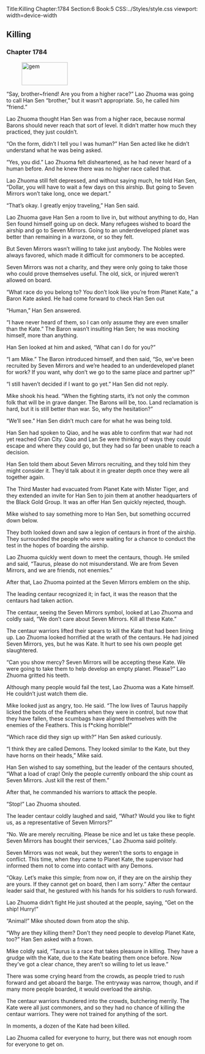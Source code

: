 Title:Killing 
Chapter:1784 
Section:6 
Book:5 
CSS:../Styles/style.css 
viewport: width=device-width
  
## Killing
### Chapter 1784 
<figure>
	<img src="../Images/gem.gif" alt="gem" id="gem" width="120" height="60" />
</figure>
  

  
  “Say, brother~friend! Are you from a higher race?” Lao Zhuoma was going to call Han Sen “brother,” but it wasn’t appropriate. So, he called him “friend.”

Lao Zhuoma thought Han Sen was from a higher race, because normal Barons should never reach that sort of level. It didn’t matter how much they practiced, they just couldn’t.

“On the form, didn’t I tell you I was human?” Han Sen acted like he didn’t understand what he was being asked.

“Yes, you did.” Lao Zhuoma felt disheartened, as he had never heard of a human before. And he knew there was no higher race called that.

Lao Zhuoma still felt depressed, and without saying much, he told Han Sen, “Dollar, you will have to wait a few days on this airship. But going to Seven Mirrors won’t take long, once we depart.”

“That’s okay. I greatly enjoy traveling,” Han Sen said.

Lao Zhuoma gave Han Sen a room to live in, but without anything to do, Han Sen found himself going up on deck. Many refugees wished to board the airship and go to Seven Mirrors. Going to an underdeveloped planet was better than remaining in a warzone, or so they felt.

But Seven Mirrors wasn’t willing to take just anybody. The Nobles were always favored, which made it difficult for commoners to be accepted.

Seven Mirrors was not a charity, and they were only going to take those who could prove themselves useful. The old, sick, or injured weren’t allowed on board.

“What race do you belong to? You don’t look like you’re from Planet Kate,” a Baron Kate asked. He had come forward to check Han Sen out

“Human,” Han Sen answered.

“I have never heard of them, so I can only assume they are even smaller than the Kate.” The Baron wasn’t insulting Han Sen; he was mocking himself, more than anything.

Han Sen looked at him and asked, “What can I do for you?”

“I am Mike.” The Baron introduced himself, and then said, “So, we’ve been recruited by Seven Mirrors and we’re headed to an underdeveloped planet for work? If you want, why don’t we go to the same place and partner up?”

“I still haven’t decided if I want to go yet.” Han Sen did not reply.

Mike shook his head. “When the fighting starts, it’s not only the common folk that will be in grave danger. The Barons will be, too. Land reclamation is hard, but it is still better than war. So, why the hesitation?”

“We’ll see.” Han Sen didn’t much care for what he was being told.

Han Sen had spoken to Qiao, and he was able to confirm that war had not yet reached Gran City. Qiao and Lan Se were thinking of ways they could escape and where they could go, but they had so far been unable to reach a decision.

Han Sen told them about Seven Mirrors recruiting, and they told him they might consider it. They’d talk about it in greater depth once they were all together again.

The Third Master had evacuated from Planet Kate with Mister Tiger, and they extended an invite for Han Sen to join them at another headquarters of the Black Gold Group. It was an offer Han Sen quickly rejected, though.

Mike wished to say something more to Han Sen, but something occurred down below.

They both looked down and saw a legion of centaurs in front of the airship. They surrounded the people who were waiting for a chance to conduct the test in the hopes of boarding the airship.

Lao Zhuoma quickly went down to meet the centaurs, though. He smiled and said, “Taurus, please do not misunderstand. We are from Seven Mirrors, and we are friends, not enemies.”

After that, Lao Zhuoma pointed at the Seven Mirrors emblem on the ship.

The leading centaur recognized it; in fact, it was the reason that the centaurs had taken action.

The centaur, seeing the Seven Mirrors symbol, looked at Lao Zhuoma and coldly said, “We don’t care about Seven Mirrors. Kill all these Kate.”

The centaur warriors lifted their spears to kill the Kate that had been lining up. Lao Zhuoma looked horrified at the wrath of the centaurs. He had joined Seven Mirrors, yes, but he was Kate. It hurt to see his own people get slaughtered.

“Can you show mercy? Seven Mirrors will be accepting these Kate. We were going to take them to help develop an empty planet. Please?” Lao Zhuoma gritted his teeth.

Although many people would fail the test, Lao Zhuoma was a Kate himself. He couldn’t just watch them die.

Mike looked just as angry, too. He said. “The low lives of Taurus happily licked the boots of the Feathers when they were in control, but now that they have fallen, these scumbags have aligned themselves with the enemies of the Feathers. This is f*cking horrible!”

“Which race did they sign up with?” Han Sen asked curiously.

“I think they are called Demons. They looked similar to the Kate, but they have horns on their heads,” Mike said.

Han Sen wished to say something, but the leader of the centaurs shouted, “What a load of crap! Only the people currently onboard the ship count as Seven Mirrors. Just kill the rest of them.”

After that, he commanded his warriors to attack the people.

“Stop!” Lao Zhuoma shouted.

The leader centaur coldly laughed and said, “What? Would you like to fight us, as a representative of Seven Mirrors?”

“No. We are merely recruiting. Please be nice and let us take these people. Seven Mirrors has bought their services,” Lao Zhuoma said politely.

Seven Mirrors was not weak, but they weren’t the sorts to engage in conflict. This time, when they came to Planet Kate, the supervisor had informed them not to come into contact with any Demons.

“Okay. Let’s make this simple; from now on, if they are on the airship they are yours. If they cannot get on board, then I am sorry.” After the centaur leader said that, he gestured with his hands for his soldiers to rush forward.

Lao Zhuoma didn’t fight He just shouted at the people, saying, “Get on the ship! Hurry!”

“Animal!” Mike shouted down from atop the ship.

“Why are they killing them? Don’t they need people to develop Planet Kate, too?” Han Sen asked with a frown.

Mike coldly said, “Taurus is a race that takes pleasure in killing. They have a grudge with the Kate, due to the Kate beating them once before. Now they’ve got a clear chance, they aren’t so willing to let us leave.”

There was some crying heard from the crowds, as people tried to rush forward and get aboard the barge. The entryway was narrow, though, and if many more people boarded, it would overload the airship.

The centaur warriors thundered into the crowds, butchering merrily. The Kate were all just commoners, and so they had no chance of killing the centaur warriors. They were not trained for anything of the sort.

In moments, a dozen of the Kate had been killed.

Lao Zhuoma called for everyone to hurry, but there was not enough room for everyone to get on.
